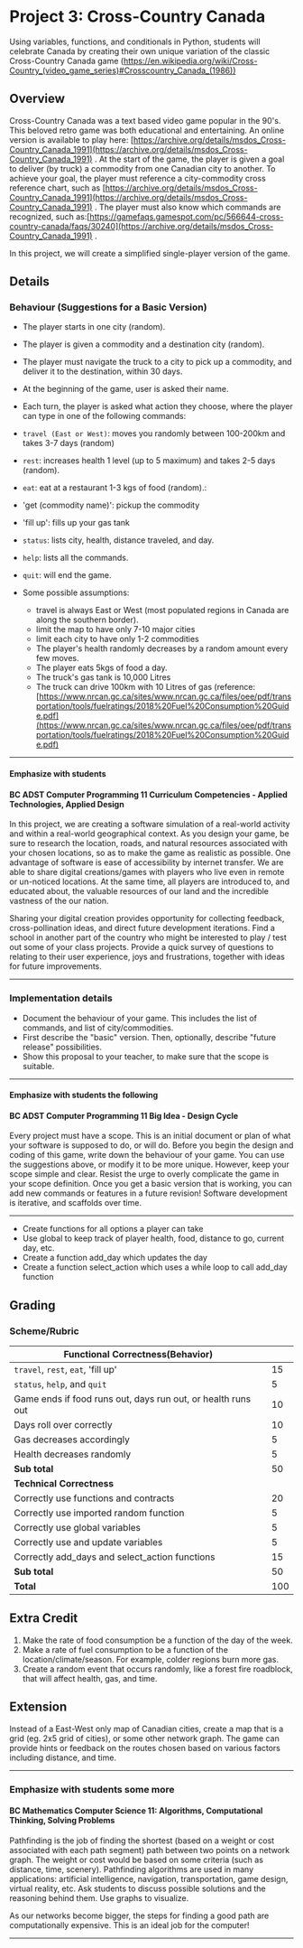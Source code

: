 # Project 3: Cross-Country Canada

Using variables, functions, and conditionals in Python, students will celebrate Canada by creating their own unique variation of the classic Cross-Country Canada game (https://en.wikipedia.org/wiki/Cross-Country_(video_game_series)#Crosscountry_Canada_(1986))

## Overview

Cross-Country Canada was a text based video game popular in the 90's.  This beloved retro game
was both educational and entertaining.
An online version is available to play here:  [https://archive.org/details/msdos_Cross-Country_Canada_1991](https://archive.org/details/msdos_Cross-Country_Canada_1991) .
At the start of the game, the player is given a goal to deliver (by truck) a commodity from one Canadian city to another.
To achieve your goal, the player must reference a city-commodity cross reference chart, such as [https://archive.org/details/msdos_Cross-Country_Canada_1991](https://archive.org/details/msdos_Cross-Country_Canada_1991) .
The player must also know which commands are recognized, such as:[https://gamefaqs.gamespot.com/pc/566644-cross-country-canada/faqs/30240](https://archive.org/details/msdos_Cross-Country_Canada_1991) .

In this project, we will create a simplified single-player version of the game.

## Details

### Behaviour (Suggestions for a Basic Version)

* The player starts in one city (random).
* The player is given a commodity and a destination city (random).
* The player must navigate the truck to a city to pick up a commodity, and deliver it to
the destination, within 30 days.
* At the beginning of the game, user is asked their name.
* Each turn, the player is asked what action they choose, where the player can type in one
of the following commands:

* `travel (East or West)`: moves you randomly between 100-200km and takes 3-7 days (random)
* `rest`: increases health 1 level (up to 5 maximum) and takes 2-5 days (random).
* `eat`: eat at a restaurant 1-3 kgs of food  (random).:  
* 'get (commodity name)':  pickup the commodity
* 'fill up':  fills up your gas tank
* `status`: lists city, health, distance traveled, and day.
* `help`: lists all the commands.
* `quit`: will end the game.
* Some possible assumptions:
  * travel is always East or West (most populated regions in Canada are along the southern border).
  * limit the map to have only 7-10 major cities
  * limit each city to have only 1-2 commodities
  * The player's health randomly decreases by a random amount every few moves.
  * The player eats 5kgs of food a day.
  * The truck's gas tank is 10,000 Litres
  * The truck can drive 100km with 10 Litres of gas (reference: [https://www.nrcan.gc.ca/sites/www.nrcan.gc.ca/files/oee/pdf/transportation/tools/fuelratings/2018%20Fuel%20Consumption%20Guide.pdf](https://www.nrcan.gc.ca/sites/www.nrcan.gc.ca/files/oee/pdf/transportation/tools/fuelratings/2018%20Fuel%20Consumption%20Guide.pdf)
  
---

#### Emphasize with students

#### BC ADST Computer Programming 11 Curriculum Competencies - Applied Technologies, Applied Design

In this project, we are creating a software simulation of a real-world activity and within a real-world geographical context.   As you design your game, be sure to research the location, roads, and natural resources associated with your chosen locations, so as to make the game as realistic as possible.  One advantage of software is ease of accessibility by internet transfer.  We are able to share digital creations/games with players who live even in remote or un-noticed locations.  At the same time, all players are introduced to, and educated about, the valuable resources of our land and the incredible vastness of the our nation.

Sharing your digital creation provides opportunity for collecting feedback, cross-pollination ideas, and direct future development iterations.  Find a school in another part of the country who might be interested to play / test out some of your class projects.  Provide a quick survey of questions to relating to their user experience, joys and frustrations, together with ideas for future improvements.

---

### Implementation details

* Document the behaviour of your game.  This includes the list of commands, and list of city/commodities.
* First describe the "basic" version.  Then, optionally, describe "future release" possibilities.
* Show this proposal to your teacher, to make sure that the scope is suitable.

---

#### Emphasize with students the following

#### BC ADST Computer Programming 11 Big Idea - Design Cycle

Every project must have a scope.  This is an initial document or plan of what
your software is supposed to do, or will do.   Before you begin the design and coding
of this game, write down the behaviour of your game.   You can use the suggestions
above, or modify it to be more unique.  However, keep your scope simple and clear.
Resist the urge to overly complicate the game in your scope definition.  Once you
get a basic version that is working, you can add new commands or features in a future revision!  Software
development is iterative, and scaffolds over time.  

---

* Create functions for all options a player can take
* Use global to keep track of player health, food, distance to go, current day, etc.
* Create a function add_day which updates the day
* Create a function select_action which uses a while loop to call add_day function

## Grading

### Scheme/Rubric

| **Functional Correctness(Behavior)**                                |     |
| --------------------------------------------------------------- |-----|
| `travel`, `rest`, `eat`, 'fill up'                             | 15  |
| `status`, `help`, and `quit`                                    | 5  |
| Game ends if food runs out, days run out, or health runs out    | 10  |
| Days roll over correctly                                       | 10  |
| Gas decreases accordingly                                      | 5  |
| Health decreases randomly                                       | 5   |
| **Sub total**                                                   | 50  |
| **Technical Correctness**                                    |     |
| Correctly use functions and contracts                           | 20  |
| Correctly use imported random function                          | 5  |
| Correctly use global variables                                  | 5  |
| Correctly use and update variables                              | 5  |
| Correctly add_days and select_action functions                  | 15  |
| **Sub total**                                                   | 50  |
| **Total**                                                       | 100 |

## Extra Credit

1. Make the rate of food consumption be a function of the day of the week.
2. Make a rate of fuel consumption to be a function of the location/climate/season.  For example, colder regions burn more gas.
3. Create a random event that occurs randomly, like a forest fire roadblock, that will affect health, gas, and time.

## Extension

Instead of a East-West only map of Canadian cities, create a map that is a grid (eg. 2x5 grid of cities), or some other network graph.
The game can provide hints or feedback on the routes chosen based on various factors including distance, and time.

  ---

### Emphasize with students some more

#### BC Mathematics Computer Science 11:  Algorithms, Computational Thinking, Solving Problems

Pathfinding is the job of finding the shortest (based on a weight or cost associated with each path segment) path between two points on a network graph.  The weight or cost would be based on some criteria (such as distance, time, scenery).  Pathfinding algorithms are used in many applications:  artificial intelligence, navigation, transportation, game design, virtual reality, etc.  Ask students to discuss possible solutions and the reasoning behind them.  Use graphs to visualize.

As our networks become bigger, the steps for finding a good path are computationally expensive.  This is an ideal job for the computer!

---
